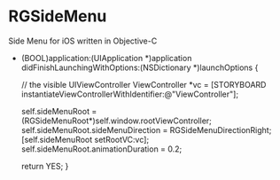 # RGSideMenu
Side Menu for iOS written in Objective-C

- (BOOL)application:(UIApplication *)application didFinishLaunchingWithOptions:(NSDictionary *)launchOptions {
    
    // the visible UIViewController
    ViewController *vc = [STORYBOARD instantiateViewControllerWithIdentifier:@"ViewController"];
    
    self.sideMenuRoot = (RGSideMenuRoot*)self.window.rootViewController;
    self.sideMenuRoot.sideMenuDirection = RGSideMenuDirectionRight;
    [self.sideMenuRoot setRootVC:vc];
    self.sideMenuRoot.animationDuration = 0.2;
    
    return YES;
}
